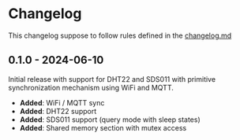 # Changelog

This changelog suppose to follow rules defined in the [changelog.md](https://changelog.md)

## 0.1.0 - 2024-06-10

Initial release with support for DHT22 and SDS011 with primitive synchronization mechanism using WiFi and MQTT.

- **Added**: WiFi / MQTT sync 
- **Added**: DHT22 support
- **Added**: SDS011 support (query mode with sleep states)
- **Added**: Shared memory section with mutex access
    